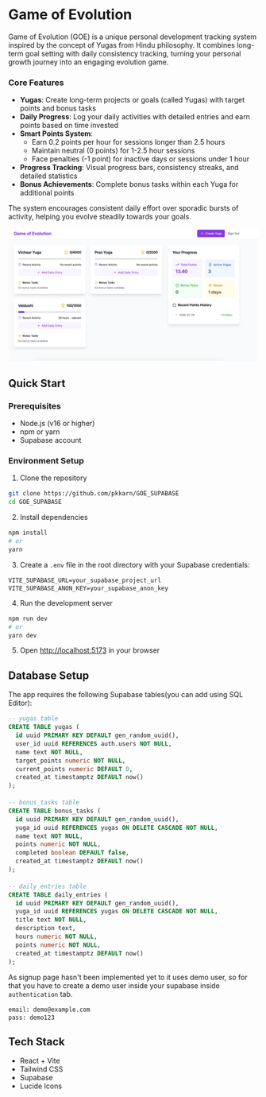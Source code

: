 # Game of Evolution

Game of Evolution (GOE) is a unique personal development tracking system inspired by the concept of Yugas from Hindu philosophy. It combines long-term goal setting with daily consistency tracking, turning your personal growth journey into an engaging evolution game.

### Core Features
- **Yugas**: Create long-term projects or goals (called Yugas) with target points and bonus tasks
- **Daily Progress**: Log your daily activities with detailed entries and earn points based on time invested
- **Smart Points System**: 
  - Earn 0.2 points per hour for sessions longer than 2.5 hours
  - Maintain neutral (0 points) for 1-2.5 hour sessions
  - Face penalties (-1 point) for inactive days or sessions under 1 hour
- **Progress Tracking**: Visual progress bars, consistency streaks, and detailed statistics
- **Bonus Achievements**: Complete bonus tasks within each Yuga for additional points

The system encourages consistent daily effort over sporadic bursts of activity, helping you evolve steadily towards your goals.

![Game of Evolution Screenshot](assets/screenshots/dashboard.png)

## Quick Start

### Prerequisites
- Node.js (v16 or higher)
- npm or yarn
- Supabase account

### Environment Setup

1. Clone the repository
```bash
git clone https://github.com/pkkarn/GOE_SUPABASE
cd GOE_SUPABASE
```

2. Install dependencies
```bash
npm install
# or
yarn
```

3. Create a `.env` file in the root directory with your Supabase credentials:
```env
VITE_SUPABASE_URL=your_supabase_project_url
VITE_SUPABASE_ANON_KEY=your_supabase_anon_key
```

4. Run the development server
```bash
npm run dev
# or
yarn dev
```

5. Open [http://localhost:5173](http://localhost:5173) in your browser

## Database Setup

The app requires the following Supabase tables(you can add using SQL Editor):

```sql
-- yugas table
CREATE TABLE yugas (
  id uuid PRIMARY KEY DEFAULT gen_random_uuid(),
  user_id uuid REFERENCES auth.users NOT NULL,
  name text NOT NULL,
  target_points numeric NOT NULL,
  current_points numeric DEFAULT 0,
  created_at timestamptz DEFAULT now()
);

-- bonus_tasks table
CREATE TABLE bonus_tasks (
  id uuid PRIMARY KEY DEFAULT gen_random_uuid(),
  yuga_id uuid REFERENCES yugas ON DELETE CASCADE NOT NULL,
  name text NOT NULL,
  points numeric NOT NULL,
  completed boolean DEFAULT false,
  created_at timestamptz DEFAULT now()
);

-- daily_entries table
CREATE TABLE daily_entries (
  id uuid PRIMARY KEY DEFAULT gen_random_uuid(),
  yuga_id uuid REFERENCES yugas ON DELETE CASCADE NOT NULL,
  title text NOT NULL,
  description text,
  hours numeric NOT NULL,
  points numeric NOT NULL,
  created_at timestamptz DEFAULT now()
);
```

As signup page hasn't been implemented yet to it uses demo user, so for that you have to create a demo user inside your supabase inside `authentication` tab.

```
email: demo@example.com
pass: demo123
```

## Tech Stack
- React + Vite
- Tailwind CSS
- Supabase
- Lucide Icons 